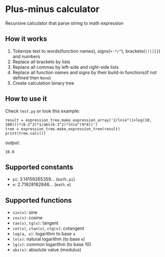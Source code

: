 # Plus-minus calculator
Recursive calculator that parse string to math expression

## How it works
1. Tokenize text to words(function names), signs(`+-*/^`), brackets(`()[]{}`) and numbers
2. Replace all brackets by lists
3. Replace all commas by left-side and right-side lists
4. Replace all function names and signs by their build-in functions(if not defined then `None`)
5. Create calculation binary tree

## How to use it
Check `test.py` or look this example:
```
result = expression_tree.make_expression_array('2/ln(e^(1+log(10, 100)))*(6-2^2)*1/abs(6-3^2)*ln(e^(9*4))')
tree = expression_tree.make_expression_tree(result)
print(tree.calc())
```

output:
```
16.0
```

## Supported constants

* `pi`: 3.14159265359... (`math.pi`)
* `e`: 2.71828182846... (`math.e`)

## Supported functions

* `sin(x)`: sine
* `cos(x)`: cosine
* `tan(x)`, `tg(x)`: tangent
* `cot(x)`, `ctan(x)`, `ctg(x)`: cotangent
* `log(a, x)`: logarithm to base `a`
* `ln(x)`: natural logarithm (to base `e`)
* `lg(x)`: common logarithm (to base 10)
* `abs(x)`: absolute value (modulus)
